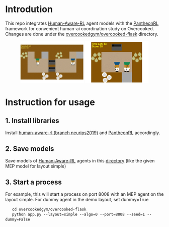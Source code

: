 # Introdution
This repo integrates [Human-Aware-RL](https://github.com/HumanCompatibleAI/human_aware_rl/tree/neurips2019) agent models with the [PantheonRL](https://github.com/Stanford-ILIAD/PantheonRL) framework for convenient human-ai coordination study on Overcooked. Changes are done under the [overcookedgym/overcooked-flask](https://github.com/LxzGordon/pecan_human_AI_coordination/tree/master/overcookedgym/overcooked-flask) directory.
<p align="center">
  <img src="./images/pecan_uni.gif" width="40%">
  <img src="./images/pecan_simple.gif" width="40%">
  <br>
</p>

# Instruction for usage

## 1. Install libraries
Install [human-aware-rl (branch neurips2019)](https://github.com/HumanCompatibleAI/human_aware_rl/tree/neurips2019) and [PantheonRL](https://github.com/Stanford-ILIAD/PantheonRL) accordingly.
## 2. Save models
Save models of [Human-Aware-RL](https://github.com/HumanCompatibleAI/human_aware_rl/tree/neurips2019) agents in this [directory](https://github.com/LxzGordon/pecan_human_AI_coordination/tree/master/models) (like the given MEP model for layout simple)
## 3. Start a process
For example, this will start a process on port 8008 with an MEP agent on the layout simple. For dummy agent in the demo layout, set dummy=True
 ```shell
    cd overcookedgym/overcooked-flask
    python app.py --layout=simple --algo=0 --port=8008 --seed=1 --dummy=False
```
